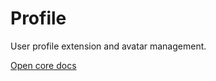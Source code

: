 # Profile

User profile extension and avatar management.

[Open core docs](https://docs.ziku.la/AccessControl/Users/index.html#user-profiles)
